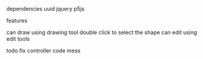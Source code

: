dependencies
uuid
jquery
p5js


features

can draw using drawing tool
double click to select the shape
can edit using edit tools

todo
fix controller code mess   
